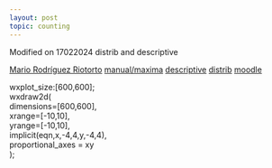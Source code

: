 ```yaml
---
layout: post
topic: counting
---
```

Modified on 17022024 
distrib and descriptive
 
<a href="https://riotorto.users.sourceforge.net/indexen.html" target="_blank">Mario Rodríguez Riotorto</a>
<a href="https://maxima.sourceforge.io/docs/manual/maxima_toc.html" target="_blank">manual/maxima</a>
<a href="https://maxima.sourceforge.io/docs/manual/maxima_212.html" target="_blank">descriptive</a>
<a href="https://maxima.sourceforge.io/docs/manual/maxima_219.html" target="_blank">distrib</a>
<a href="https://moodle.org/mod/forum/discuss.php?d=321745https://moodle.org/mod/forum/discuss.php?d=321745" target="_blank">moodle</a>


wxplot_size:[600,600];  
wxdraw2d(  
dimensions=[600,600],  
xrange=[-10,10],  
yrange=[-10,10],  
implicit(eqn,x,-4,4,y,-4,4),  
proportional_axes = xy  
);  
<!--a href="https://www.w3schools.com/" target="_blank">Visit W3Schools!</a-->
<!--https://narkive.com/5dpqQgt3:2.571.143-->



 
